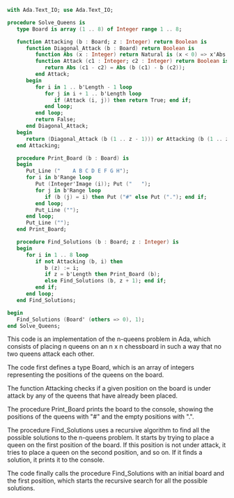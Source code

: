 ```ada
with Ada.Text_IO; use Ada.Text_IO;

procedure Solve_Queens is
   type Board is array (1 .. 8) of Integer range 1 .. 8;

   function Attacking (b : Board; z : Integer) return Boolean is
      function Diagonal_Attack (b : Board) return Boolean is
         function Abs (x : Integer) return Natural is (x < 0) => x'Abs else x; end Abs;
         function Attack (c1 : Integer; c2 : Integer) return Boolean is
            return Abs (c1 - c2) = Abs (b (c1) - b (c2));
         end Attack;
      begin
         for i in 1 .. b'Length - 1 loop
            for j in i + 1 .. b'Length loop
               if (Attack (i, j)) then return True; end if;
            end loop;
         end loop;
         return False;
      end Diagonal_Attack;
   begin
      return (Diagonal_Attack (b (1 .. z - 1))) or Attacking (b (1 .. z - 1), b (z));
   end Attacking;

   procedure Print_Board (b : Board) is
   begin
      Put_Line ("    A B C D E F G H");
      for i in b'Range loop
         Put (Integer'Image (i)); Put ("   ");
         for j in b'Range loop
            if (b (j) = i) then Put ("#" else Put ("."); end if;
         end loop;
         Put_Line ("");
      end loop;
      Put_Line ("");
   end Print_Board;

   procedure Find_Solutions (b : Board; z : Integer) is
   begin
      for i in 1 .. 8 loop
         if not Attacking (b, i) then
            b (z) := i;
            if z = b'Length then Print_Board (b);
            else Find_Solutions (b, z + 1); end if;
         end if;
      end loop;
   end Find_Solutions;

begin
   Find_Solutions (Board' (others => 0), 1);
end Solve_Queens;
```

This code is an implementation of the n-queens problem in Ada, which consists of placing n queens on an n x n chessboard in such a way that no two queens attack each other.

The code first defines a type Board, which is an array of integers representing the positions of the queens on the board.

The function Attacking checks if a given position on the board is under attack by any of the queens that have already been placed.

The procedure Print_Board prints the board to the console, showing the positions of the queens with "#" and the empty positions with ".".

The procedure Find_Solutions uses a recursive algorithm to find all the possible solutions to the n-queens problem. It starts by trying to place a queen on the first position of the board. If this position is not under attack, it tries to place a queen on the second position, and so on. If it finds a solution, it prints it to the console.

The code finally calls the procedure Find_Solutions with an initial board and the first position, which starts the recursive search for all the possible solutions.
